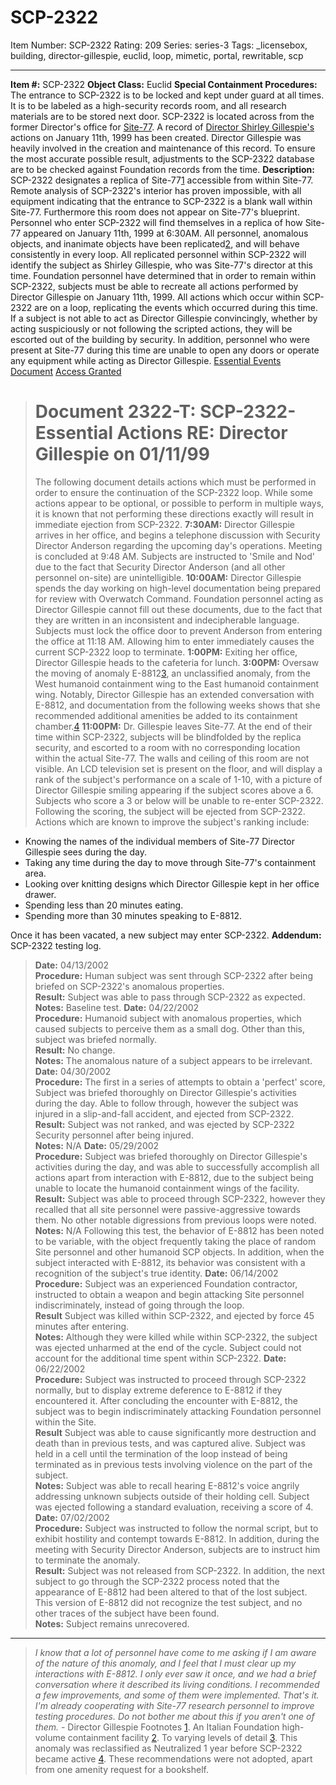 # SCP-2322
Item Number: SCP-2322
Rating: 209
Series: series-3
Tags: _licensebox, building, director-gillespie, euclid, loop, mimetic, portal, rewritable, scp

---

**Item #:** SCP-2322
**Object Class:** Euclid
**Special Containment Procedures:** The entrance to SCP-2322 is to be locked and kept under guard at all times. It is to be labeled as a high-security records room, and all research materials are to be stored next door. SCP-2322 is located across from the former Director's office for [Site-77](/secure-facility-dossier-site-77).
A record of [Director Shirley Gillespie's](http://www.scp-wiki.net/boss-of-me) actions on January 11th, 1999 has been created. Director Gillespie was heavily involved in the creation and maintenance of this record. To ensure the most accurate possible result, adjustments to the SCP-2322 database are to be checked against Foundation records from the time.
**Description:** SCP-2322 designates a replica of Site-77[1](javascript:;) accessible from within Site-77. Remote analysis of SCP-2322's interior has proven impossible, with all equipment indicating that the entrance to SCP-2322 is a blank wall within Site-77. Furthermore this room does not appear on Site-77's blueprint.
Personnel who enter SCP-2322 will find themselves in a replica of how Site-77 appeared on January 11th, 1999 at 6:30AM. All personnel, anomalous objects, and inanimate objects have been replicated[2](javascript:;), and will behave consistently in every loop. All replicated personnel within SCP-2322 will identify the subject as Shirley Gillespie, who was Site-77's director at this time.
Foundation personnel have determined that in order to remain within SCP-2322, subjects must be able to recreate all actions performed by Director Gillespie on January 11th, 1999. All actions which occur within SCP-2322 are on a loop, replicating the events which occurred during this time.
If a subject is not able to act as Director Gillespie convincingly, whether by acting suspiciously or not following the scripted actions, they will be escorted out of the building by security. In addition, personnel who were present at Site-77 during this time are unable to open any doors or operate any equipment while acting as Director Gillespie.
[Essential Events Document](javascript:;)
[Access Granted](javascript:;)
> # Document 2322-T: SCP-2322- Essential Actions RE: Director Gillespie on 01/11/99
> The following document details actions which must be performed in order to ensure the continuation of the SCP-2322 loop. While some actions appear to be optional, or possible to perform in multiple ways, it is known that not performing these directions exactly will result in immediate ejection from SCP-2322.
> **7:30AM:** Director Gillespie arrives in her office, and begins a telephone discussion with Security Director Anderson regarding the upcoming day's operations. Meeting is concluded at 9:48 AM. Subjects are instructed to 'Smile and Nod' due to the fact that Security Director Anderson (and all other personnel on-site) are unintelligible.
> **10:00AM:** Director Gillespie spends the day working on high-level documentation being prepared for review with Overwatch Command. Foundation personnel acting as Director Gillespie cannot fill out these documents, due to the fact that they are written in an inconsistent and indecipherable language. Subjects must lock the office door to prevent Anderson from entering the office at 11:18 AM. Allowing him to enter immediately causes the current SCP-2322 loop to terminate.
> **1:00PM:** Exiting her office, Director Gillespie heads to the cafeteria for lunch.
> **3:00PM:** Oversaw the moving of anomaly E-8812[3](javascript:;), an unclassified anomaly, from the West humanoid containment wing to the East humanoid containment wing. Notably, Director Gillespie has an extended conversation with E-8812, and documentation from the following weeks shows that she recommended additional amenities be added to its containment chamber.[4](javascript:;)
> **11:00PM:** Dr. Gillespie leaves Site-77.
At the end of their time within SCP-2322, subjects will be blindfolded by the replica security, and escorted to a room with no corresponding location within the actual Site-77. The walls and ceiling of this room are not visible. An LCD television set is present on the floor, and will display a rank of the subject's performance on a scale of 1-10, with a picture of Director Gillespie smiling appearing if the subject scores above a 6. Subjects who score a 3 or below will be unable to re-enter SCP-2322. Following the scoring, the subject will be ejected from SCP-2322.
Actions which are known to improve the subject's ranking include:
  * Knowing the names of the individual members of Site-77 Director Gillespie sees during the day.
  * Taking any time during the day to move through Site-77's containment area.
  * Looking over knitting designs which Director Gillespie kept in her office drawer.
  * Spending less than 20 minutes eating.
  * Spending more than 30 minutes speaking to E-8812.

Once it has been vacated, a new subject may enter SCP-2322.
**Addendum:** SCP-2322 testing log.
> **Date:** 04/13/2002  
>  **Procedure:** Human subject was sent through SCP-2322 after being briefed on SCP-2322's anomalous properties.  
>  **Result:** Subject was able to pass through SCP-2322 as expected.  
>  **Notes:** Baseline test.
> **Date:** 04/22/2002  
>  **Procedure:** Humanoid subject with anomalous properties, which caused subjects to perceive them as a small dog. Other than this, subject was briefed normally.  
>  **Result:** No change.  
>  **Notes:** The anomalous nature of a subject appears to be irrelevant.
> **Date:** 04/30/2002  
>  **Procedure:** The first in a series of attempts to obtain a 'perfect' score, Subject was briefed thoroughly on Director Gillespie's activities during the day. Able to follow through, however the subject was injured in a slip-and-fall accident, and ejected from SCP-2322.  
>  **Result:** Subject was not ranked, and was ejected by SCP-2322 Security personnel after being injured.  
>  **Notes:** N/A
> **Date:** 05/29/2002  
>  **Procedure:** Subject was briefed thoroughly on Director Gillespie's activities during the day, and was able to successfully accomplish all actions apart from interaction with E-8812, due to the subject being unable to locate the humanoid containment wings of the facility.  
>  **Result:** Subject was able to proceed through SCP-2322, however they recalled that all site personnel were passive-aggressive towards them. No other notable digressions from previous loops were noted.  
>  **Notes:** N/A
Following this test, the behavior of E-8812 has been noted to be variable, with the object frequently taking the place of random Site personnel and other humanoid SCP objects. In addition, when the subject interacted with E-8812, its behavior was consistent with a recognition of the subject's true identity.
> **Date:** 06/14/2002  
>  **Procedure:** Subject was an experienced Foundation contractor, instructed to obtain a weapon and begin attacking Site personnel indiscriminately, instead of going through the loop.  
>  **Result** Subject was killed within SCP-2322, and ejected by force 45 minutes after entering.  
>  **Notes:** Although they were killed while within SCP-2322, the subject was ejected unharmed at the end of the cycle. Subject could not account for the additional time spent within SCP-2322.
> **Date:** 06/22/2002  
>  **Procedure:** Subject was instructed to proceed through SCP-2322 normally, but to display extreme deference to E-8812 if they encountered it. After concluding the encounter with E-8812, the subject was to begin indiscriminately attacking Foundation personnel within the Site.  
>  **Result** Subject was able to cause significantly more destruction and death than in previous tests, and was captured alive. Subject was held in a cell until the termination of the loop instead of being terminated as in previous tests involving violence on the part of the subject.  
>  **Notes:** Subject was able to recall hearing E-8812's voice angrily addressing unknown subjects outside of their holding cell. Subject was ejected following a standard evaluation, receiving a score of 4.
> **Date:** 07/02/2002  
>  **Procedure:** Subject was instructed to follow the normal script, but to exhibit hostility and contempt towards E-8812. In addition, during the meeting with Security Director Anderson, subjects are to instruct him to terminate the anomaly.  
>  **Result:** Subject was not released from SCP-2322. In addition, the next subject to go through the SCP-2322 process noted that the appearance of E-8812 had been altered to that of the lost subject. This version of E-8812 did not recognize the test subject, and no other traces of the subject have been found.  
>  **Notes:** Subject remains unrecovered.
* * *
> _I know that a lot of personnel have come to me asking if I am aware of the nature of this anomaly, and I feel that I must clear up my interactions with E-8812. I only ever saw it once, and we had a brief conversation where it described its living conditions. I recommended a few improvements, and some of them were implemented. That's it. I'm already cooperating with Site-77 research personnel to improve testing procedures. Do not bother me about this if you aren't one of them._
> \- Director Gillespie
Footnotes
[1](javascript:;). An Italian Foundation high-volume containment facility
[2](javascript:;). To varying levels of detail
[3](javascript:;). This anomaly was reclassified as Neutralized 1 year before SCP-2322 became active
[4](javascript:;). These recommendations were not adopted, apart from one amenity request for a bookshelf.